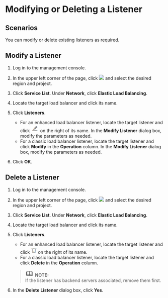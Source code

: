 # Modifying or Deleting a Listener<a name="EN-US_TOPIC_0166390467"></a>

## Scenarios<a name="section6803813885"></a>

You can modify or delete existing listeners as required.

## Modify a Listener<a name="section564617427424"></a>

1.  Log in to the management console.
2.  In the upper left corner of the page, click  ![](figures/icon-region.jpg)  and select the desired region and project.
3.  Click  **Service List**. Under  **Network**, click  **Elastic Load Balancing**.
4.  Locate the target load balancer and click its name.
5.  Click  **Listeners**.
    -   For an enhanced load balancer listener, locate the target listener and click  ![](figures/icon-edit.png)  on the right of its name. In the  **Modify Listener**  dialog box, modify the parameters as needed.
    -   For a classic load balancer listener, locate the target listener and click  **Modify**  in the  **Operation**  column. In the  **Modify Listener**  dialog box, modify the parameters as needed.

6.  Click  **OK**.

## Delete a Listener<a name="section630190201235"></a>

1.  Log in to the management console.
2.  In the upper left corner of the page, click  ![](figures/icon-region.jpg)  and select the desired region and project.
3.  Click  **Service List**. Under  **Network**, click  **Elastic Load Balancing**.
4.  Locate the target load balancer and click its name.
5.  Click  **Listeners**.

    -   For an enhanced load balancer listener, locate the target listener and click  ![](figures/icon-delete.png)  on the right of its name.
    -   For a classic load balancer listener, locate the target listener and click  **Delete**  in the  **Operation**  column.

    >![](public_sys-resources/icon-note.gif) **NOTE:**   
    >If the listener has backend servers associated, remove them first.  

6.  In the  **Delete Listener**  dialog box, click  **Yes**.

